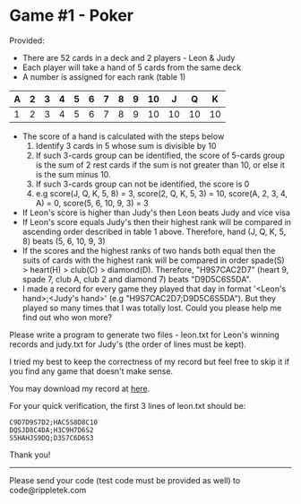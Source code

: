 
<!DOCTYPE html>
<html>

<head>

<meta charset="utf-8">
<meta name="viewport" content="width=device-width, initial-scale=1.0, user-scalable=yes">


<body>

<h1 id="toc_0">Game #1 - Poker</h1>

<p>Provided:</p>

<ul>
<li>There are 52 cards in a deck and 2 players - Leon &amp; Judy</li>
<li>Each player will take a hand of 5 cards from the same deck</li>
<li>A number is assigned for each rank (table 1)</li>
</ul>

<table>
<thead>
<tr>
<th>A</th>
<th>2</th>
<th>3</th>
<th>4</th>
<th>5</th>
<th>6</th>
<th>7</th>
<th>8</th>
<th>9</th>
<th>10</th>
<th>J</th>
<th>Q</th>
<th>K</th>
</tr>
</thead>

<tbody>
<tr>
<td>1</td>
<td>2</td>
<td>3</td>
<td>4</td>
<td>5</td>
<td>6</td>
<td>7</td>
<td>8</td>
<td>9</td>
<td>10</td>
<td>10</td>
<td>10</td>
<td>10</td>
</tr>
</tbody>
</table>

<ul>
<li>The score of a hand is calculated with the steps below

<ol>
<li>Identify 3 cards in 5 whose sum is divisible by 10</li>
<li>If such 3-cards group can be identified, the score of 5-cards group is the sum of 2 rest cards if the sum is not greater than 10, or else it is the sum minus 10.</li>
<li>If such 3-cards group can not be identified, the score is 0</li>
<li>e.g score(J, Q, K, 5, 8) = 3, score(2, Q, K, 5, 3) = 10, score(A, 2, 3, 4, A) = 0, score(5, 6, 10, 9, 3) = 3</li>
</ol></li>
<li>If Leon&#39;s score is higher than Judy&#39;s then Leon beats Judy and vice visa</li>
<li>If Leon&#39;s score equals Judy&#39;s then their highest rank will be compared in ascending order described in table 1 above. Therefore, hand (J, Q, K, 5, 8) beats (5, 6, 10, 9, 3)</li>
<li>If the scores and the highest ranks of two hands both equal then the suits of cards with the highest rank will be compared in order spade(S) &gt; heart(H) &gt; club(C) &gt; diamond(D). Therefore, &quot;H9S7CAC2D7&quot; (heart 9, spade 7, club A, club 2 and diamond 7) beats &quot;D9D5C6S5DA&quot;.</li>
<li>I made a record for every game they played that day in format &#39;&lt;Leon&#39;s hand&gt;;&lt;Judy&#39;s hand&gt;&#39; (e.g &quot;H9S7CAC2D7;D9D5C6S5DA&quot;). But they played so many times that I was totally lost. Could you please help me find out who won more?</li>
</ul>

<p>Please write a program to generate two files - leon.txt for Leon&#39;s winning records and judy.txt for Judy&#39;s (the order of lines must be kept).</p>

<p>I tried my best to keep the correctness of my record but feel free to skip it if you find any game that doesn&#39;t make sense.</p>

<p>You may download my record at <a href="https://b1.rippletek.com/games/LJ-poker.txt">here</a>.</p>

<p>For your quick verification, the first 3 lines of leon.txt should be:</p>

<div><pre><code class="language-none">C9D7D9S7D2;HAC5S8D8C10
DQSJD8C4DA;H3C9H7D6S2
S5HAHJS9DQ;D3S7C6D6S3</code></pre></div>

<p>Thank you!</p>

<hr>

<p>Please send your code (test code must be provided as well) to code@rippletek.com</p>




</body>

</html>
